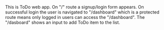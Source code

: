 This is ToDo web app. On "/" route a signup/login form appears. On successful login the user is navigated to "/dashboard" which is a protected route means only logged in users can access the "/dashboard". The "/dasboard" shows an input to add ToDo item to the list.
